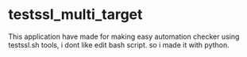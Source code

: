 # testssl_multi_target
This application have made for making easy automation checker using testssl.sh tools, i dont like edit bash script. so i made it with python.
